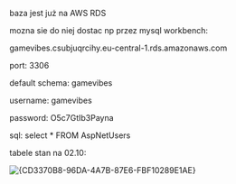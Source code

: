 







baza jest już na AWS RDS

mozna sie do niej dostac np przez mysql workbench:

gamevibes.csubjuqrcihy.eu-central-1.rds.amazonaws.com

port: 3306

default schema: gamevibes

username: gamevibes

password: O5c7GtIb3Payna

sql: select * FROM AspNetUsers

tabele stan na 02.10:

![{CD3370B8-96DA-4A7B-87E6-FBF10289E1AE}](https://github.com/user-attachments/assets/e7c6f633-dd3e-4a95-a7c2-ee67c7c692fc)

